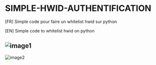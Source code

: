 # SIMPLE-HWID-AUTHENTIFICATION

[FR] Simple code pour faire un whitelist hwid sur python
<!-- -->
[EN] Simple code to whitelist hwid on python

![image1](https://i.imgur.com/nDvjEUg.png "image1")
--
![image2](https://i.imgur.com/CPHwFmH.png "image2")

